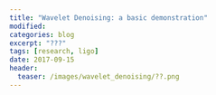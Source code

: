 ```yaml
---
title: "Wavelet Denoising: a basic demonstration"
modified:
categories: blog
excerpt: "???"
tags: [research, ligo]
date: 2017-09-15
header:
  teaser: /images/wavelet_denoising/??.png
---
```

<script type="text/javascript"
  src="https://cdnjs.cloudflare.com/ajax/libs/mathjax/2.7.1/MathJax.js?config=TeX-MML-AM_CHTML
</script>

For this post I'm taking you through a conceptual demonstration of the `FastBurst` algorithm to find gravitational wave (GW) bursts in LIGO data.
This analysis uses no *a priori* knowledge of GW waveforms.

There are several GW burst searches performed on real LIGO data including Coherent Wave Burst (`cWB`), `BayesWave`, and `oLIB`.
This analysis is simple relative to those three, making it a nice introduction to GW burst searching.
Do to its simplicity, the `FastBurst` algorithm is computationally cheap.
It is meant to act as a *first pass* analysis to find times of interest to be analysed by the much more sophisticated and computationally expensive `BayesWave` pipeline.
The production level `FastBurst` code is written in `C`, and is being developed for large scale runs on LIGO data.

This first post will go through the basics of wavelet denoising, using a simple simulated gravitational wave signal.
In a later post we will see the full process of **coherent wavelet denoising**, which is the basis of the `FastBurst` algorithm.

This post was generated from a [Jupyter notebook](http://jupyter.org/).
Did you know you can convert a notebook to markdown?
```shell
jupyter nbconvert my_notebook.ipynb --to markdown
```
I didn't, but I do now!

If you want to run the notebook yourself, you can get it from [my github](https://github.com/paulthebaker/paulthebaker.github.io/blob/master/notebooks/wavelet_denoising_basics.ipynb).
This notebook uses my own wavelet transform library, `wavelet.py` which is also available from my [my github](https://github.com/paulthebaker/paulthebaker.github.io/blob/master/notebooks/wavelet.py).
The `scipy` wavelet tools leave a little something to be desired.
In the future it will get it's own repo, and you will be able to install it with pip!... **in the future**.


```python
from __future__ import division, print_function, unicode_literals, absolute_import

import numpy as np
import matplotlib.pyplot as plt

import wavelet as w

%matplotlib inline
```

## Generate Data

Wavelet denoising can isolate signals that are compact in both their time and frequency content.
So our test signal must have these properties.

We will generate 4 seconds of simulated data sampled at 128 Hz.
The data will have a base of white noise with unit variance.
To this noise we will inject a gaussian-windowed sinusoidal signal that spans about 1/4 sec of the data.
This signal is compact in time (short duration) and in frequency (single dominant oscillation frequency).

$$ h(t) = A \exp\left(\frac{-\left(t-t_0\right)^2}{\tau^2}\right)\, \sin\left(2\pi\,f\,(t-t_0) + \phi_0\right) $$

LIGO's detectors also contain non-Gaussian noise artifacts, that look a lot like GW signals.
We will also generate a non-Gaussian noise *glitch*, that is a second gaussian-windowed sinusoid with a different frequency that spans a different (but overlapping) section of the data.


```python
def sine_gaussian(ts, f, amp=1, tau=1, t0=0, phi=0):
    """a gaussian-windowed sinusoid
    h(t) = exp(-(t-t0)^2/tau^2) sin(2*pi*f*(t-t0) + phi)
    """
    win = np.exp(-((ts-t0)/tau)**2)
    sine = np.sin(2*np.pi*f*(ts-t0) + phi)
    return amp*win*sine
```


```python
Tobs = 4
dT = 1/128
N = int(Tobs/dT)
ts = np.arange(N, dtype=np.float64)*dT
fmax = 1/(2*dT)  # Nyquist frequency (64 Hz)
fmin = 2  # Hz, minimum frequency for plotting.  We could go down to 1/Tobs, but this is fine
```


```python
# SG 1 -- The Signal
t1 = 3.15  # sec (into data)
f1 = 12 # Hz
tau1 = 1/8 # sec (damp time)
A1 = 2.5
inj = sine_gaussian(ts, f1, A1, tau1, t1)

# SG 2 -- A Glitch
t2 = 3.0  # sec (into data)
f2 = 30  # Hz
tau2 = 0.08 # sec (damp time)
A2 = 3.5
glitch = sine_gaussian(ts, f2, A2, tau2, t2)

# Gaussian Noise
np.random.seed(3333)  # use a defined seed for consistency across runs
noise = np.random.normal(size=N)

# The Total Data
data = noise + inj + glitch
```

Wavelet transforms are unstable for data with non-zero mean.
Lets explicitly set the mean of our data to zero.


```python
data -= data.mean()
```

Here we plot the simulated data and the injected signal in full and zoomed.


```python
fig = plt.figure(figsize=(16,8))

ax1 = fig.add_subplot(221)
ax1.plot(ts, data, color='C0', label='simulated data')
ax1.set_ylabel("Normalized Amplitude")
ax1.set_xlabel("time (sec)")
ax1.legend(loc='lower left')

ax2 = fig.add_subplot(222)
ax2.plot(ts, data, color='C0')
ax2.set_xlim([2.85, 3.35])
ax2.set_xlabel("time (sec)")

ax3 = fig.add_subplot(223)
ax3.plot(ts, inj, color='C1', label='injected signal')
ax3.plot(ts, glitch, color='C5', label='injected glitch')
ax3.set_ylabel("Normalized Amplitude")
ax3.set_xlabel("time (sec)")
ax3.legend(loc='lower left')

ax4 = fig.add_subplot(224)
ax4.plot(ts, inj, color='C1')
ax4.plot(ts, glitch, color='C5')
ax4.set_xlim([2.85, 3.35])
ax4.set_xlabel("time (sec)")
```

![]({{ site.url }}/images/wavelet_denoising/wavelet_denoising_basics_9_1.png)


Note how the signal and glitch are individually compact in time, but overlapping.

## Single Detector Denoising

As the name indicates, we will be doing our denoising in the wavelet domain.

### Wavelet transform

First we need to wavelet transform the data.
There are a number of choices to make in the wavelet transform.
The provided `wavelet` module leaves two up to you: the wavelet waveform and the subscale spacing.
The subscale spacing sets the frequency resolution of the wavelet transform.
It determines the number of frequency scales in each frequency *octave*.
If the subscale spacing is `dj = 1/4`, then there will be 4 frequency scales between each factor of 2 in frequency.

We will use the **Morlet** wavelets and set the subscale spacing to `dj = 1/16`.

First we initialize the `WaveletBasis` object that sets up the wavelet transform plan for out data specifications.
We can read out the frequencies in Hz that correspond to the transform scales.
Finally, we perform the continuous wavelet transform and compute the power spectrum.


```python
dJ = 1/16
WB = w.WaveletBasis(wavelet=w.MorletWave(), N=N, dt=dT, dj=dJ)
fs = WB.freqs

wdat = WB.cwt(data)
wpow = np.real(wdat*wdat.conj())
```

We can take a look at the spectrogram.


```python
fig = plt.figure(figsize=(6,4))
ax = fig.add_subplot(111)
ax.pcolormesh(ts, fs, wpow, cmap='YlOrRd')
ax.set_xlabel("time (sec)")
ax.set_ylabel("freq (Hz)")
ax.set_ylim([fmin, fmax])
ax.set_yscale("log")
```


![]({{ site.url }}/images/wavelet_denoising/wavelet_denoising_basics_14_0.png)


The two big red blobs near 3.0 sec are the injected signal and glitch.
In the wavelet domain the two sinusoids separate out into two distinct features.
The other high power features come from the random, Gaussian noise.

We will refer to a point in wavelet space defined by at time and frequency as a **pixel**.

### Denoising

To denoise, we simply set a threshold and zero-out any pixels that are smaller than the threshold.
This will cut out the noise, while leaving any loud signals intact.

With our unit variance, white, Gaussian noise the pixel amplitude is just to the signal-to-noise ratio (SNR) of that pixel.
We can directly set an SNR threshold and use it to denoise the wavelet data array (and power array).


```python
minSNR = 2.0
minPow = minSNR**2

wdat[wpow<minPow] = 0.
wpow[wpow<minPow] = 0.
```

Now we can take a look at the denoised spectogram.


```python
fig = plt.figure(figsize=(6,4))
ax = fig.add_subplot(111)
ax.pcolormesh(ts, fs, wpow, cmap='YlOrRd')
ax.set_xlabel("time (sec)")
ax.set_ylabel("freq (Hz)")
ax.set_ylim([fmin, fmax])
ax.set_yscale("log")
```


![]({{ site.url }}/images/wavelet_denoising/wavelet_denoising_basics_18_0.png)


First we see that the signal is preserved, but the glitch also passes the test.
The denoising can only eliminate quiet pixels not distinguish signal from non-Gaussian noise.
There are also some other places with high power the survive the cut.
These arrise from the Gaussian noise.
With many samples in our data we should expect the Gaussian noise to fluctuate above the 2-sigma level (i.e. pixel SNR > 2),  occationally.

### Reconstruction

We can now take the inverse transform of the denoised data to determine the time domain reconstructed signal.


```python
recon = WB.icwt(wdat)
```


```python
fig = plt.figure(figsize=(12,4))
ax1 = fig.add_subplot(121)
ax1.plot(ts, inj, label='injected signal')
ax1.plot(ts, recon, label='reconstruction')
ax1.set_ylabel("Normalized Amplitude")
ax1.set_xlabel("time (sec)")
ax1.legend(loc='upper left')

ax2 = fig.add_subplot(122)
ax2.plot(ts, inj, label='injected signal')
ax2.plot(ts, recon, label='reconstruction')
ax2.set_xlim([2.85, 3.35])
ax2.set_xlabel("time (sec)")
```


![]({{ site.url }}/images/wavelet_denoising/wavelet_denoising_basics_21_1.png)


Our reconstructed signal still contains the glitch and a bunch of other noise artifacts.
It's far from perfect, but we can at least tell that there is something in the data.

## Coincident Denoising

LIGO uses two detectors to detect GWs.
We can leverage the fact that the noise in the detectors should be uncorrelated.
If a real GW signal exists in the data, it should appear in both detectors.
If a random noise event occurs in one detector, it is very unlikely that a similiar noise event will occur in the other detector.

### Simultaneous data

We will regenerate the first data set, with a signal and a glitch.  Then we will generate a second data set that contains new, Gaussian noise (with the same statistical properties as before), the exact same signal, but no glitch.

In this case the signals occur simultaneously in each detector at the exact same time.
In reality for most GW signals there will be a small temporal offset between the arrival in different detetectors.
We will deal with that problem in the next post.


```python
np.random.seed(3333)  # use same random seed to get exact same data!
noise1 = np.random.normal(size=N)
glitch1 = glitch
inj1 = inj
data1 = noise1 + inj1 + glitch1
data1 -= data1.mean()

np.random.seed(7777)  # use different random seed for new noise realization
noise2 = np.random.normal(size=N)
inj2 = inj
data2 = noise2 + inj2
data2 -= data2.mean()
```

We can wavelet transform these new data using the same `WaveletBasis` object as the first, because they have the same sampling properties `Tobs` and `dt` as the original.


```python
wdat1 = WB.cwt(data1)
wdat2 = WB.cwt(data2)

wpow1 = np.real(wdat1*wdat1.conj())
wpow2 = np.real(wdat2*wdat2.conj())
```

We can look at the two datasets side by side.


```python
zmax = np.max((wpow1,wpow2))

fig = plt.figure(figsize=(12,4))

ax1 = fig.add_subplot(121)
ax1.pcolormesh(ts, fs, wpow1, cmap='YlOrRd', vmin=0, vmax=zmax)
ax1.set_xlabel("time (sec)")
ax1.set_ylabel("freq (Hz)")
ax1.set_ylim([fmin, fmax])
ax1.set_yscale("log")

ax2 = fig.add_subplot(122)
ax2.pcolormesh(ts, fs, wpow2, cmap='YlOrRd', vmin=0, vmax=zmax)
ax2.set_xlabel("time (sec)")
ax2.set_ylim([fmin, fmax])
ax2.set_yscale("log")
```


![]({{ site.url }}/images/wavelet_denoising/wavelet_denoising_basics_28_0.png)


Now we want to find the pixels where the power is above threshold in both detectors simultaneously.


```python
subthresh = np.bitwise_or(wpow1<minPow, wpow2<minPow)  # if *either* is below threshold
wdat1[subthresh] = 0.
wpow1[subthresh] = 0.
wdat2[subthresh] = 0.
wpow2[subthresh] = 0.
```


```python
fig = plt.figure(figsize=(12,4))

ax1 = fig.add_subplot(121)
ax1.pcolormesh(ts, fs, wpow1, cmap='YlOrRd', vmin=0, vmax=zmax)
ax1.set_xlabel("time (sec)")
ax1.set_ylabel("freq (Hz)")
ax1.set_ylim([fmin, fmax])
ax1.set_yscale("log")

ax2 = fig.add_subplot(122)
ax2.pcolormesh(ts, fs, wpow2, cmap='YlOrRd', vmin=0, vmax=zmax)
ax2.set_xlabel("time (sec)")
ax2.set_ylim([fmin, fmax])
ax2.set_yscale("log")
```


![]({{ site.url }}/images/wavelet_denoising/wavelet_denoising_basics_31_0.png)


Almost all of the noise is rejected, because the noise is uncorrelated between the detectors.
It is very unlikely that the same pixel will have a random 2-sigma fluctuation in both data sets!

The coincident denoising easily rejects the *glitch* in the first data set!

Now we can inverse wavelet transform and take a look at our reconstructions.


```python
recon1 = WB.icwt(wdat1)
recon2 = WB.icwt(wdat2)
```


```python
fig = plt.figure(figsize=(12,4))
ax1 = fig.add_subplot(121)
ax1.plot(ts, inj1, color='C0', label='inj sig1')
ax1.plot(ts, recon1, color='C1', label='recon1')
ax1.set_xlim([2.85, 3.45])
ax1.set_ylabel("Normalized Amplitude")
ax1.set_xlabel("time (sec)")
ax1.legend(loc='lower left')

ax2 = fig.add_subplot(122)
ax2.plot(ts, inj2, color='C6', label='inj sig2')
ax2.plot(ts, recon1, color='C5', label='recon2')
ax2.set_xlim([2.85, 3.45])
ax2.set_xlabel("time (sec)")
ax2.legend(loc='lower left')
```


![]({{ site.url }}/images/wavelet_denoising/wavelet_denoising_basics_34_1.png)


Our reconstruction misses the very quiet tails of the signal, but that should be expected, as we are setting an **SNR per pixel** threshold.
By design we cannot detect quiet features.
Unlike a templated search a burst analysis can never detect long, quiet signals.
That's okay.
**They are not bursts**.

## More to come

Next time we'll take a look at how to handle more realistic cases, when there are differences in the time, phase, and amplitude of the signal in each detector.
